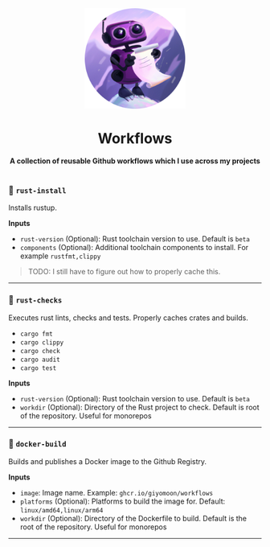 <div align="center"> <img src="./assets/logo.png" width=200 /></div>
<h1 align="center">Workflows</h1>
<div align="center">
 <strong>
  A collection of reusable Github workflows which I use across my projects
 </strong>
</div>

<br />

### 🦀 `rust-install`
Installs rustup.

**Inputs**
- `rust-version` (Optional): Rust toolchain version to use. Default is `beta`
- `components` (Optional): Additional toolchain components to install. For example `rustfmt,clippy`

> TODO: I still have to figure out how to properly cache this.
---

### 🦀 `rust-checks`
Executes rust lints, checks and tests. Properly caches crates and builds.
- `cargo fmt`
- `cargo clippy`
- `cargo check`
- `cargo audit`
- `cargo test`

**Inputs**
- `rust-version` (Optional): Rust toolchain version to use. Default is `beta`
- `workdir` (Optional): Directory of the Rust project to check. Default is root of the repository. Useful for monorepos
---

### 🦀 `docker-build`
Builds and publishes a Docker image to the Github Registry.

**Inputs**
- `image`: Image name. Example: `ghcr.io/giyomoon/workflows`
- `platforms` (Optional): Platforms to build the image for. Default: `linux/amd64,linux/arm64`
- `workdir` (Optional): Directory of the Dockerfile to build. Default is the root of the repository. Useful for monorepos
---
